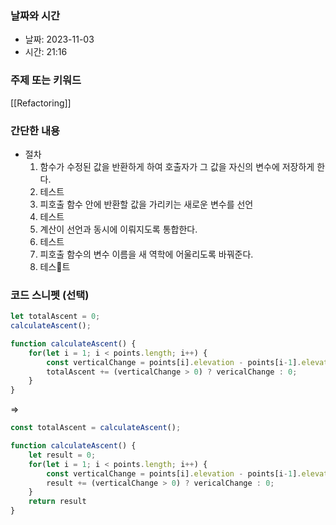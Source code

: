 ### 날짜와 시간

- 날짜: 2023-11-03
- 시간: 21:16

### 주제 또는 키워드
[[Refactoring]]
### 간단한 내용
- 절차
	1. 함수가 수정된 값을 반환하게 하여 호출자가 그 값을 자신의 변수에 저장하게 한다.
	2. 테스트
	3. 피호출 함수 안에 반환할 값을 가리키는 새로운 변수를 선언
	4. 테스트
	5. 계산이 선언과 동시에 이뤄지도록 통합한다.
	6. 테스트
	7. 피호출 함수의 변수 이름을 새 역학에 어울리도록 바꿔준다.
	8. 테스트

### 코드 스니펫 (선택)

```typescript
let totalAscent = 0;
calculateAscent();

function calculateAscent() {
	for(let i = 1; i < points.length; i++) {
		const verticalChange = points[i].elevation - points[i-1].elevation;
		totalAscent += (verticalChange > 0) ? vericalChange : 0;
	}
}
```
=>
```typescript
const totalAscent = calculateAscent();

function calculateAscent() {
	let result = 0;
	for(let i = 1; i < points.length; i++) {
		const verticalChange = points[i].elevation - points[i-1].elevation;
		result += (verticalChange > 0) ? vericalChange : 0;
	}
	return result
}
```